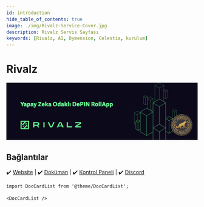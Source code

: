 ```yaml
---
id: introduction
hide_table_of_contents: true
image: ./img/Rivalz-Service-Cover.jpg
description: Rivalz Servis Sayfası
keywords: [Rivalz, AI, Dymension, Celestia, kurulum]
---
```

# Rivalz 

![Rivalz](./img/Rivalz-Service.jpg)

## Bağlantılar
 ✔️ [Website](https://rivalz.ai/) |
 ✔️ [Doküman](https://docs.rivalz.ai/) |
 ✔️ [Kontrol Paneli](https://rivalz.ai?r=mkoltigin) |
 ✔️ [Discord](https://discord.gg/grNNnSBPBG)



```mdx-code-block
import DocCardList from '@theme/DocCardList';

<DocCardList />
```

